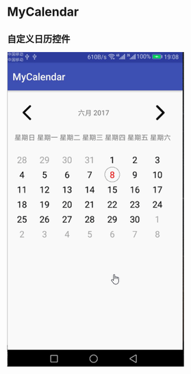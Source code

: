 # MyCalendar
自定义日历控件
--
![image](https://github.com/manwuyuantao/MyCalendar/blob/master/Screenshots/2.gif)

